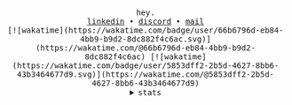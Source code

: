 <div align="center">
  <!--- Inspired from janleigh readmes!! --->
  <samp>
    hey.<br/>
    <a href="https://www.linkedin.com/in/oluwasijibomi-ilesanmi-8504b123a/">linkedin</a> •
    <a href="https://discord.com/users/529714655333974025">discord</a> •
    <a href="mailto:gbemilesanmi@gmail.com">mail</a><br>
    [![wakatime](https://wakatime.com/badge/user/66b6796d-eb84-4bb9-b9d2-8dc882f4c6ac.svg)](https://wakatime.com/@66b6796d-eb84-4bb9-b9d2-8dc882f4c6ac)
    [![wakatime](https://wakatime.com/badge/user/5853dff2-2b5d-4627-8bb6-43b3464677d9.svg)](https://wakatime.com/@5853dff2-2b5d-4627-8bb6-43b3464677d9)
  </samp>
  <br>


  <details><summary><samp>stats</samp></summary><br>
    
    <table>
      <tr>
        <th><img src="https://github-readme-stats.vercel.app/api?username=sijirama&show_icons=true&count_private=true&include_all_commits=true&theme=dark&show_icons=true&layout=compact&bg_color=00000000&border_color=00000000"/><br></th>
        <th><img src="https://github-readme-stats.vercel.app/api/top-langs?username=sijirama&layout=compact&hide=jupyter%20Notebook,Cython,Perl,html,Handlebars&langs_count=8&show_icons=true&bg_color=00000000&border_color=00000000"/></th>
      </tr>
    </table>

  </details>

</div>
